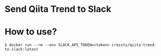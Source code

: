 # Send Qiita Trend to Slack

# How to use?
```
$ docker run --rm --env SLACK_API_TOKEN=<token> crossts/qiita-trend-to-slack:latest
```
